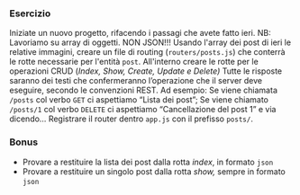### Esercizio
Iniziate un nuovo progetto, rifacendo i passagi che avete fatto ieri.
NB: Lavoriamo su array di oggetti. NON JSON!!!
Usando l'array dei post di ieri le relative immagini, creare un file di routing (`routers/posts.js`) che conterrà le rotte necessarie per l'entità `post`.
All'interno creare le rotte per le operazioni CRUD (*Index, Show, Create, Update e Delete)*
Tutte le risposte saranno dei testi che confermeranno l’operazione che il server deve eseguire, secondo le convenzioni REST.
Ad esempio:
Se viene chiamata `/posts` col verbo `GET` ci aspettiamo “Lista dei post”;
Se viene chiamato `/posts/1` col verbo `DELETE` ci aspettiamo “Cancellazione del post 1”
e via dicendo…
Registrare il router dentro `app.js` con il prefisso `posts/`.
### Bonus
- Provare a restituire la lista dei post dalla rotta *index*, in formato `json`
- Provare a restituire un singolo post dalla rotta *show,* sempre in formato `json`

